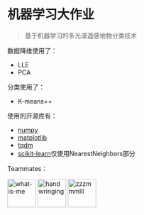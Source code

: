 # 机器学习大作业
> 基于机器学习的多光谱遥感地物分类技术

数据降维使用了：
- LLE
- PCA

分类使用了：
- K-means++

使用的开源库有：
- [numpy](https://github.com/numpy/numpy)
- [matplotlib](https://github.com/matplotlib/matplotlib)
- [tqdm](https://github.com/tqdm/tqdm)
- [scikit-learn](https://github.com/scikit-learn/scikit-learn)仅使用NearestNeighbors部分

Teammates：

<a href="https://github.com/what-is-me"><img src="https://avatars.githubusercontent.com/u/70659394?s=64" alt="what-is-me" width="64" height="64" /></a>
<a href="https://github.com/handwringing"><img src="https://avatars.githubusercontent.com/u/107198929?s=64" alt="handwringing" width="64" height="64" /></a>
<a href="https://github.com/zzzmmmlll"><img src="https://avatars.githubusercontent.com/u/96279939?s=64&v=4" alt="zzzmmmlll" width="64" height="64" /></a>
